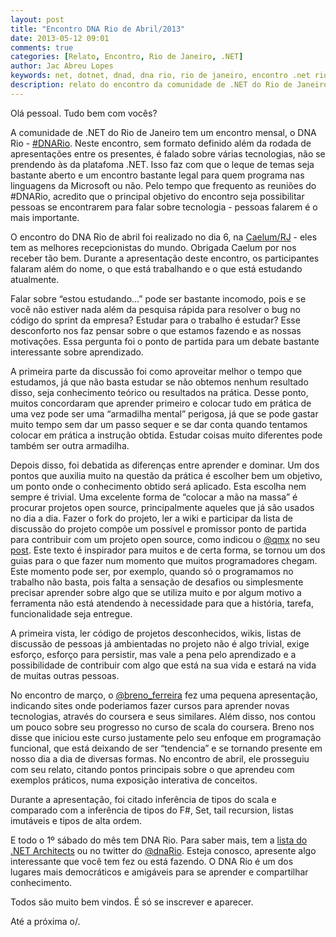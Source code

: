 ```yaml
---
layout: post
title: "Encontro DNA Rio de Abril/2013"
date: 2013-05-12 09:01
comments: true
categories: [Relato, Encontro, Rio de Janeiro, .NET]
author: Jac Abreu Lopes
keywords: net, dotnet, dnad, dna rio, rio de janeiro, encontro .net rio de janeiro, arquitetura .net, toalhatech
description: relato do encontro da comunidade de .NET do Rio de Janeiro - DotNetArchitects Rio de Janeiro
---
```


Olá pessoal. Tudo bem com vocês?

A comunidade de .NET do Rio de Janeiro tem um encontro mensal, o DNA Rio - [#DNARio](https://twitter.com/search?q=%23DNARio&src=hash). Neste encontro, sem formato definido além da rodada de apresentações entre os presentes, é falado sobre várias tecnologias, não se prendendo às da platafoma .NET. Isso faz com que o leque de temas seja bastante aberto e um encontro bastante legal para quem programa nas linguagens da Microsoft ou não. Pelo tempo que frequento as reuniões do #DNARio, acredito que o principal objetivo do encontro seja possibilitar pessoas se encontrarem para falar sobre tecnologia - pessoas falarem é o mais importante.
<!-- more -->
O encontro do DNA Rio de abril foi realizado no dia 6, na [Caelum/RJ](http://www.caelum.com.br/) - eles tem as melhores recepcionistas do mundo. Obrigada Caelum por nos receber tão bem. Durante a apresentação deste encontro, os participantes falaram além do nome, o que está trabalhando e o que está estudando atualmente.

Falar sobre “estou estudando...” pode ser bastante incomodo, pois e se você não estiver nada além da pesquisa rápida para resolver o bug no código do sprint da empresa? Estudar para o trabalho é estudar? Esse desconforto nos faz pensar sobre o que estamos fazendo e as nossas motivações. Essa pergunta foi o ponto de partida para um debate bastante interessante sobre aprendizado.

A primeira parte da discussão foi como aproveitar melhor o tempo que estudamos, já que não basta estudar se não obtemos nenhum resultado disso, seja conhecimento teórico ou resultados na prática. Desse ponto, muitos concordaram que aprender primeiro e colocar tudo em prática de uma vez pode ser uma “armadilha mental” perigosa, já que se pode gastar muito tempo sem dar um passo sequer e se dar conta quando tentamos colocar em prática a instrução obtida. Estudar coisas muito diferentes pode também ser outra armadilha.

Depois disso, foi debatida as diferenças entre aprender e dominar. Um dos pontos que auxilia muito na questão da prática é escolher bem um objetivo, um ponto onde o conhecimento obtido será aplicado. Esta escolha nem sempre é trivial. Uma excelente forma de “colocar a mão na massa” é procurar projetos open source, principalmente aqueles que já são usados no dia a dia. Fazer o fork do projeto, ler a wiki e participar da lista de discussão do projeto compõe um possível e promissor ponto de partida para contribuir com um projeto open source, como indicou o [@qmx](https://twitter.com/qmx) no seu [post](http://blog.qmx.me/the-release/). Este texto é inspirador para muitos e de certa forma, se tornou um dos guias para o que fazer num momento que muitos programadores chegam. Este momento pode ser, por exemplo, quando só o programamos no trabalho não basta, pois falta a sensação de desafios ou simplesmente precisar aprender sobre algo que se utiliza muito e por algum motivo a ferramenta não está atendendo à necessidade para que a história, tarefa, funcionalidade seja entregue.

A primeira vista, ler código de projetos desconhecidos, wikis, listas de discussão de pessoas já ambientadas no projeto não é algo trivial, exige esforço, esforço para persistir, mas vale a pena pelo aprendizado e a possibilidade de contribuir com algo que está na sua vida e estará na vida de muitas outras pessoas. 

No encontro de março, o [@breno_ferreira](https://twitter.com/breno_ferreira) fez uma pequena apresentação, indicando sites onde poderiamos fazer cursos para aprender novas tecnologias, através do coursera e seus similares. Além disso, nos contou um pouco sobre seu progresso no curso de scala do coursera. Breno nos disse que iniciou este curso justamente pelo seu enfoque em programação funcional, que está deixando de ser “tendencia” e se tornando presente em nosso dia a dia de diversas formas. No encontro de abril, ele prosseguiu com seu relato, citando pontos principais sobre o que aprendeu com exemplos práticos, numa exposição interativa de conceitos. 

Durante a apresentação, foi citado inferência de tipos do scala e comparado com a inferência de tipos do F#, Set, tail recursion, listas imutáveis e tipos de alta ordem.

E todo o 1º sábado do mês tem DNA Rio. Para saber mais, tem a [lista do .NET Architects](https://groups.google.com/forum/?hl=pt&fromgroups#!forum/dotnetarchitects) ou no twitter do [@dnaRio](https://twitter.com/dnaRio). Esteja conosco, apresente algo interessante que você tem fez ou está fazendo. O DNA Rio é um dos lugares mais democráticos e amigáveis para se aprender e compartilhar conhecimento.

Todos são muito bem vindos. É só se inscrever e aparecer.

Até a próxima o/.


